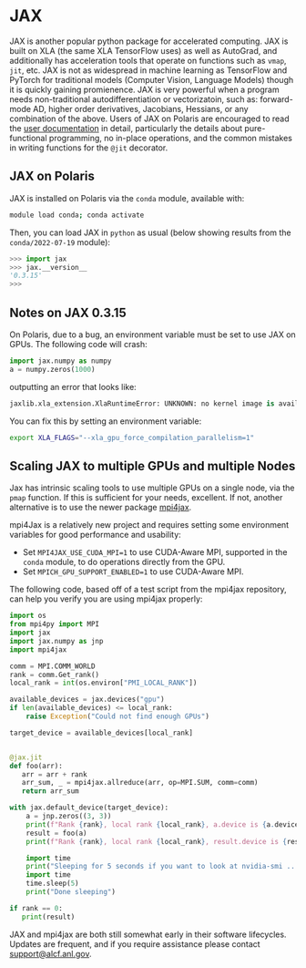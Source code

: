 # JAX

JAX is another popular python package for accelerated computing.  JAX is built on XLA (the same XLA TensorFlow uses) as well as AutoGrad, and additionally has acceleration tools that operate on functions such as `vmap`, `jit`, etc.  JAX is not as widespread in machine learning as TensorFlow and PyTorch for traditional models (Computer Vision, Language Models) though it is quickly gaining promienence.  JAX is very powerful when a program needs non-traditional autodifferentiation or vectorizatoin, such as: forward-mode AD, higher order derivatives, Jacobians, Hessians, or any combination of the above.  Users of JAX on Polaris are encouraged to read the [user documentation](https://jax.readthedocs.io/en/latest/) in detail, particularly the details about pure-functional programming, no in-place operations, and the common mistakes in writing functions for the `@jit` decorator.

## JAX on Polaris

JAX is installed on Polaris via the `conda` module, available with:
```bash
module load conda; conda activate
```

Then, you can load JAX in `python` as usual (below showing results from the `conda/2022-07-19` module):

```python
>>> import jax
>>> jax.__version__
'0.3.15'
>>>
```

## Notes on JAX 0.3.15

On Polaris, due to a bug, an environment variable must be set to use JAX on GPUs.  The following code will crash:
```python
import jax.numpy as numpy
a = numpy.zeros(1000)
```
outputting an error that looks like:
```python
jaxlib.xla_extension.XlaRuntimeError: UNKNOWN: no kernel image is available for execution on the device
```

You can fix this by setting an environment variable:
```bash
export XLA_FLAGS="--xla_gpu_force_compilation_parallelism=1"
```

## Scaling JAX to multiple GPUs and multiple Nodes

Jax has intrinsic scaling tools to use multiple GPUs on a single node, via the `pmap` function.  If this is sufficient for your needs, excellent.  If not, another alternative is to use the newer package [mpi4jax](https://github.com/mpi4jax/mpi4jax).

mpi4Jax is a relatively new project and requires setting some environment variables for good performance and usability:
- Set `MPI4JAX_USE_CUDA_MPI=1` to use CUDA-Aware MPI, supported in the `conda` module, to do operations directly from the GPU.
- Set `MPICH_GPU_SUPPORT_ENABLED=1` to use CUDA-Aware MPI.

The following code, based off of a test script from the mpi4jax repository, can help you verify you are using mpi4jax properly:

```python
import os
from mpi4py import MPI
import jax
import jax.numpy as jnp
import mpi4jax

comm = MPI.COMM_WORLD
rank = comm.Get_rank()
local_rank = int(os.environ["PMI_LOCAL_RANK"])

available_devices = jax.devices("gpu")
if len(available_devices) <= local_rank:
    raise Exception("Could not find enough GPUs")

target_device = available_devices[local_rank]


@jax.jit
def foo(arr):
   arr = arr + rank
   arr_sum, _ = mpi4jax.allreduce(arr, op=MPI.SUM, comm=comm)
   return arr_sum

with jax.default_device(target_device):
    a = jnp.zeros((3, 3))
    print(f"Rank {rank}, local rank {local_rank}, a.device is {a.device()}")
    result = foo(a)
    print(f"Rank {rank}, local rank {local_rank}, result.device is {result.device()}")

    import time
    print("Sleeping for 5 seconds if you want to look at nvidia-smi ... ")
    import time
    time.sleep(5)
    print("Done sleeping")

if rank == 0:
   print(result)

```

JAX and mpi4jax are both still somewhat early in their software lifecycles.  Updates are frequent, and if you require assistance please contact [support@alcf.anl.gov](mailto:support@alcf.anl.gov).
